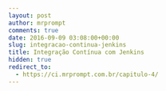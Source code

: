 ```yaml
---
layout: post
author: mrprompt
comments: true
date: 2016-09-09 03:08:00+00:00
slug: integracao-continua-jenkins
title: Integração Contínua com Jenkins
hidden: true
redirect_to:
  - https://ci.mrprompt.com.br/capitulo-4/
---
```

